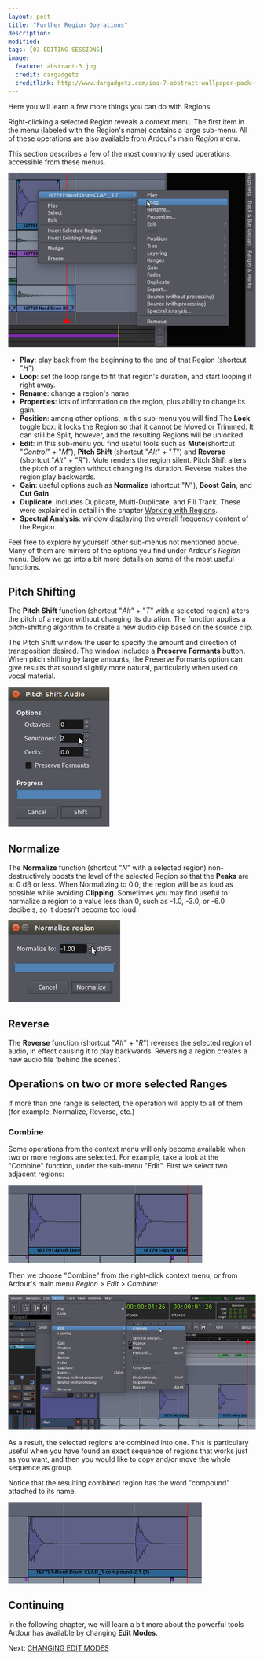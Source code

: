 ```yaml
---
layout: post
title: "Further Region Operations"
description:
modified: 
tags: [03 EDITING SESSIONS]
image:
  feature: abstract-3.jpg
  credit: dargadgetz
  creditlink: http://www.dargadgetz.com/ios-7-abstract-wallpaper-pack-for-iphone-5-and-ipod-touch-retina/
---
```


Here you will learn a few more things you can do with Regions.

Right-clicking a selected Region reveals a context menu. The first item
in the menu (labeled with the Region's name) contains a large sub-menu.
All of these operations are also available from Ardour's main *Region*
menu.

This section describes a few of the most commonly used operations
accessible from these menus.

![region menu 1](../images/Ardour3_Region_Menu_1.png)

-   **Play**: play back from the beginning to the end of
    that Region (shortcut "*H*").
-   **Loop**: set the loop range to fit that region's duration, and
    start looping it right away.
-   **Rename**: change a region's name.
-   **Properties**: lots of information on the region, plus ability to
    change its gain.
-   **Position**: among other options, in this sub-menu you will find
    The **Lock** toggle box: it locks the Region so that it cannot be
    Moved or Trimmed. It can still be Split, however, and the resulting
    Regions will be unlocked.
-   **Edit**: in this sub-menu you find useful tools such as
    **Mute**(shortcut "*Control*" + "*M*"), **Pitch Shift** (shortcut
    "*Alt*" + "*T*") and **Reverse** (shortcut "*Alt*" + "*R*"). Mute
    renders the region silent. Pitch Shift alters the pitch of a region
    without changing its duration. Reverse makes the region play
    backwards.
-   **Gain**: useful options such as **Normalize** (shortcut
    "*N*"), **Boost Gain**, and **Cut Gain**.
-   **Duplicate**: includes Duplicate, Multi-Duplicate, and Fill Track.
    These were explained in detail in the chapter [Working with
    Regions](../working-with-regions). 
-   **Spectral Analysis**: window displaying the overall frequency
    content of the Region.

Feel free to explore by yourself other sub-menus not mentioned above.
Many of them are mirrors of the options you find under Ardour's
*Region* menu. Below we go into a bit more details on some of the most
useful functions. 

## Pitch Shifting

The **Pitch Shift** function (shortcut "*Alt*" + "*T*" with a selected region)
alters the pitch of a region without changing its duration. The function
applies a pitch-shifting algorithm to create a new audio clip based on
the source clip.

The Pitch Shift window the user to specify the amount and direction of
transposition desired. The window includes a **Preserve Formants**
button. When pitch shifting by large amounts, the Preserve Formants
option can give results that sound slightly more natural, particularly
when used on vocal material.

![pitch shift](../images/Ardour3_Pitch_Shift_Window.png) 

## Normalize

The **Normalize** function (shortcut "*N*" with a selected region)
non-destructively boosts the level of the selected Region so that the
**Peaks** are at 0 dB or less. When Normalizing to 0.0, the region will
be as loud as possible while avoiding **Clipping**. Sometimes you may
find useful to normalize a region to a value less than 0, such as -1.0,
-3.0, or -6.0 decibels, so it doesn't become too loud. 

![normalize](../images/Ardour3_Normalize_Window.png) 

## Reverse

The **Reverse** function (shortcut "*Alt*" + "*R*") reverses the
selected region of audio, in effect causing it to play backwards.
Reversing a region creates a new audio file 'behind the scenes'.

## Operations on two or more selected Ranges

If more than one range is selected, the operation will apply to all of
them (for example, Normalize, Reverse, etc.)

### Combine

Some operations from the context menu will only become available when
two or more regions are selected. For example, take a look at the
"Combine" function, under the sub-menu "Edit". First we select two
adjacent regions:

![combine](../images/Ardour3_Region_Combine.png)

Then we choose "Combine" from the right-click context menu, or from
Ardour's main menu *Region > Edit > Combine*: 

![combine 2](../images/Ardour3_Region_Combine_2.png)

As a result, the selected regions are combined into one. This is
particulary useful when you have found an exact sequence of regions that
works just as you want, and then you would like to copy and/or move the
whole sequence as group.

Notice that the resulting combined region has the word "compound"
attached to its name. 

![combine 3](../images/Ardour3_Region_Combine_3.png) 

## Continuing

In the following chapter, we will learn a bit more about the powerful
tools Ardour has available by changing **Edit Modes**.

Next: [CHANGING EDIT MODES](../changing-edit-modes)
